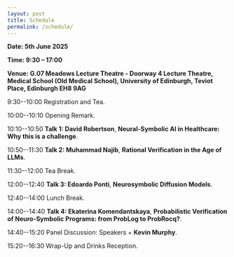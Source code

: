 ```yaml
---
layout: post
title: Schedule
permalink: /schedule/
---
```


**Date: 5th June 2025**

**Time: 9:30 – 17:00**

**Venue: G.07 Meadows Lecture Theatre - Doorway 4 Lecture Theatre, Medical School (Old Medical School), University of Edinburgh, Teviot Place, Edinburgh EH8 9AG**

9:30--10:00 Registration and Tea.

10:00--10:10 Opening Remark.

10:10--10:50 **Talk 1: David Robertson**, **Neural-Symbolic AI in Healthcare: Why this is a challenge**.

10:50--11:30 **Talk 2: Muhammad Najib**, **Rational Verification in the Age of LLMs**.

11:30--12:00 Tea Break.

12:00--12:40 **Talk 3: Edoardo Ponti**, **Neurosymbolic Diffusion Models**.

12:40--14:00 Lunch Break.

14:00--14:40 **Talk 4: Ekaterina Komendantskaya**, **Probabilistic Verification of Neuro-Symbolic Programs: from ProbLog to ProbRocq?**.

14:40--15:20 Panel Discussion: Speakers + **Kevin Murphy**.

15:20--16:30 Wrap-Up and Drinks Reception.


<!--
The Web Conference 2024 homepage for our workshop is [here](https://ed-nesy.github.io/2025/). The following schedule is based on Anywhere on Earth (AoE).

9:00--9:05AM **Opening remark:** Fengxiang He, on-site, "Online advertising in the AI era"

9:05--9:35AM **Invited talk:** Su Lin Blodgett, virtual, "Two Challenges for Equitable Language Technologies"

9:35--10:05AM **Invited talk:** Song Zuo, on-site, "Automation in Online Advertising Markets: Auctions and Efficiency"

10:05-10:35AM **Invited talk:** Maziar Gomrokchi, on-site, "AdCraft: An Advanced Reinforcement Learning Benchmark Environment for Search Engine Marketing Optimization"

10:35--11:05AM **Invited talk:** Rishabh Mehrotra, virtual, "Differential Impact on Stakeholder Outcomes on Multi-stakeholder Platforms"

11:05--11:35AM **Invited talk:** Olivier Jeunen, virtual, "Learning to Value, Bid for, and Auction Online Advertisements"

12:00--12.20PM **Contributed talk:** Yuzhu Chen, virtual, "Enhancing Diffusion Models through Intelligent Time-Stepping Optimization"

If you have any questions, please contact us via email:<br>
[ed-nesy-24-chairs@googlegroups.com](mailto:ed-nesy-24-chairs@googlegroups.com)
-->